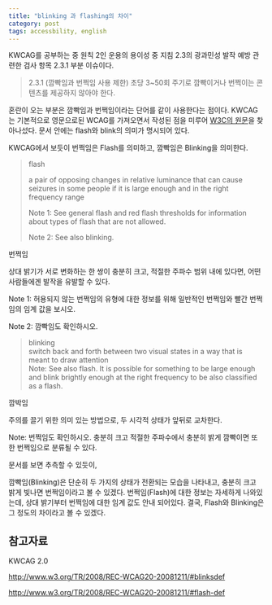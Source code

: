 ```yaml
---
title: "blinking 과 flashing의 차이"
category: post
tags: accessbility, english
---
```

KWCAG를 공부하는 중 원칙 2인 운용의 용이성 중 지침 2.3의 광과민성 발작 예방 관련한 검사 항목 2.3.1 부분 이슈이다.

> 2.3.1 (깜빡임과 번쩍임 사용 제한) 초당 3~50회 주기로 깜빡이거나 번쩍이는 콘텐츠를 제공하지 않아야 한다.

혼란이 오는 부분은 깜빡임과 번쩍임이라는 단어를 같이 사용한다는 점이다. KWCAG는 기본적으로 영문으로된 WCAG를 가져오면서 작성된 점을 미루어 [W3C의 원문](https://www.w3.org/TR/WCAG20)을 찾아나섰다. 문서 안에는 flash와 blink의 의미가 명시되어 있다.

KWCAG에서 보듯이 번쩍임은 Flash를 의미하고, 깜빡임은 Blinking을 의미한다.


>    flash  
>  
>    a pair of opposing changes in relative luminance that can cause seizures in some people if it is large enough and in the right frequency range  
>  
>    Note 1: See general flash and red flash thresholds for information about types of flash that are not allowed.  
>  
>    Note 2: See also blinking.  

번쩍임

상대 밝기가 서로 변화하는 한 쌍이 충분히 크고, 적절한 주파수 범위 내에 있다면, 어떤 사람들에겐 발작을 유발할 수 있다.

Note 1: 허용되지 않는 번쩍임의 유형에 대한 정보를 위해 일반적인 번쩍임와 빨간 번쩍임의 임계 값을 보시오.

Note 2: 깜빡임도 확인하시오.

>    blinking  
>    switch back and forth between two visual states in a way that is meant to draw attention  
>    Note: See also flash. It is possible for something to be large enough and blink brightly enough at the right frequency to be also classified as a flash.  

깜박임

주의를 끌기 위한 의미 있는 방법으로, 두 시각적 상태가 앞뒤로 교차한다.

Note: 번쩍임도 확인하시오. 충분히 크고 적절한 주파수에서 충분히 밝게 깜빡이면 또한 번쩍임으로 분류될 수 있다.



문서를 보면 추측할 수 있듯이,

깜빡임(Blinking)은 단순히 두 가지의 상태가 전환되는 모습을 나타내고, 충분히 크고 밝게 빛나면 번쩍임이라고 볼 수 있겠다. 번쩍임(Flash)에 대한 정보는 자세하게 나와있는데, 상대 밝기부터 번쩍임에 대한 임계 값도 안내 되어있다. 결국, Flash와 Blinking은 그 정도의 차이라고 볼 수 있겠다.



## 참고자료

KWCAG 2.0

http://www.w3.org/TR/2008/REC-WCAG20-20081211/#blinksdef

http://www.w3.org/TR/2008/REC-WCAG20-20081211/#flash-def
